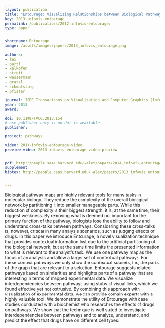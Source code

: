 ```yaml
---
layout: publication
title: "Entourage: Visualizing Relationships between Biological Pathways using Contextual Subsets"
key: 2013-infovis-entourage
permalink: /publications/2012-infovis-entourage/
type: paper


shortname: Entourage
image: /assets/images/papers/2013_infovis_entourage.png

authors:
- lex
- partl
- kalkofen
- streit
- wassermann
- gratzl
- schmalstieg
- pfister

journal: IEEE Transactions on Visualization and Computer Graphics (InfoVis '13), 19(12), pp. 2536–2545
year: 2013
award:

doi: 10.1109/TVCG.2013.154
# use publisher only if no doi is available
publisher: 

project: pathways

video: 2013-infovis-entourage-video
preview-video: 2013-infovis-entourage-video-preview


pdf: http://people.seas.harvard.edu/~alex/papers/2014_infovis_entourage.pdf
supplement:
bibtex: http://people.seas.harvard.edu/~alex/papers/2013_infovis_entourage.bib


---
```

Biological pathway maps are highly relevant tools for many tasks in molecular biology. They reduce the complexity of the overall biological network by partitioning it into smaller manageable parts. While this reduction of complexity is their biggest strength, it is, at the same time, their biggest weakness. By removing what is deemed not important for the primary function of the pathway, biologists lose the ability to follow and understand cross-talks between pathways. Considering these cross-talks is, however, critical in many analysis scenarios, such as judging effects of drugs. In this paper we introduce Entourage, a novel visualization technique that provides contextual information lost due to the artificial partitioning of the biological network, but at the same time limits the presented information to what is relevant to the analyst’s task. We use one pathway map as the focus of an analysis and allow a larger set of contextual pathways. For these context pathways we only show the contextual subsets, i.e., the parts of the graph that are relevant to a selection. Entourage suggests related pathways based on similarities and highlights parts of a pathway that are interesting in terms of mapped experimental data. We visualize interdependencies between pathways using stubs of visual links, which we found effective yet not obtrusive. By combining this approach with visualization of experimental data, we can provide domain experts with a highly valuable tool. We demonstrate the utility of Entourage with case studies conducted with a biochemist who researches the effects of drugs on pathways. We show that the technique is well suited to investigate interdependencies between pathways and to analyze, understand, and predict the effect that drugs have on different cell types.